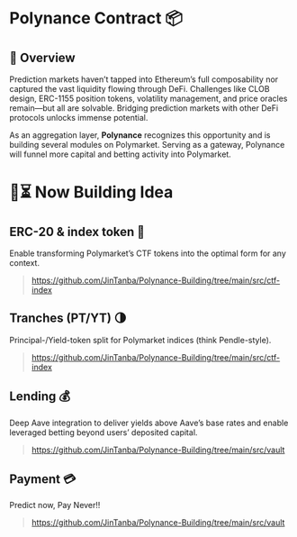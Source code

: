 # Polynance Contract 📦

## 🚀 Overview

Prediction markets haven’t tapped into Ethereum’s full composability nor captured the vast liquidity flowing through DeFi. Challenges like CLOB design, ERC-1155 position tokens, volatility management, and price oracles remain—but all are solvable. Bridging prediction markets with other DeFi protocols unlocks immense potential.

As an aggregation layer, **Polynance** recognizes this opportunity and is building several modules on Polymarket. Serving as a gateway, Polynance will funnel more capital and betting activity into Polymarket.

# 🔨⏳ Now Building Idea

## ERC-20 & index token 🔄
  Enable transforming Polymarket’s CTF tokens into the optimal form for any context.
  > https://github.com/JinTanba/Polynance-Building/tree/main/src/ctf-index
## Tranches (PT/YT) 🌗
  Principal-/Yield-token split for Polymarket indices (think Pendle-style).
  > https://github.com/JinTanba/Polynance-Building/tree/main/src/ctf-index
## Lending 💰
  Deep Aave integration to deliver yields above Aave’s base rates and enable leveraged betting beyond users’ deposited capital.
  > https://github.com/JinTanba/Polynance-Building/tree/main/src/vault
## Payment 💳
  Predict now, Pay Never!!
  > https://github.com/JinTanba/Polynance-Building/tree/main/src/vault
